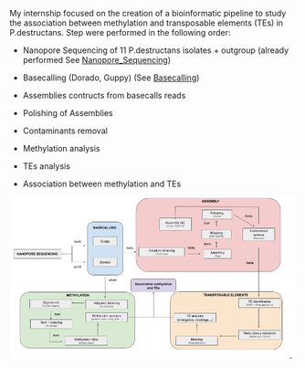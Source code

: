 My internship focused on the creation of a bioinformatic pipeline to study the association between methylation and transposable elements (TEs) in P.destructans. Step were performed in the following order:

* Nanopore Sequencing of 11 P.destructans isolates + outgroup (already performed See [Nanopore_Sequencing](https://github.com/OceaneMion/Report_LAB_3/blob/main/Jupyter%20_Notebook/1%29%20Nanopore_Sequencing.ipynb))

* Basecalling (Dorado, Guppy) (See [Basecalling](https://github.com/OceaneMion/Report_LAB_3/blob/main/Jupyter%20_Notebook/2%29%20Basecalling.ipynb))
* Assemblies contructs from basecalls reads
* Polishing of Assemblies
* Contaminants removal
* Methylation analysis
* TEs analysis
* Association between methylation and TEs
  
![alt text](https://github.com/OceaneMion/Report_LAB_3/blob/main/Images/workflow.png)

